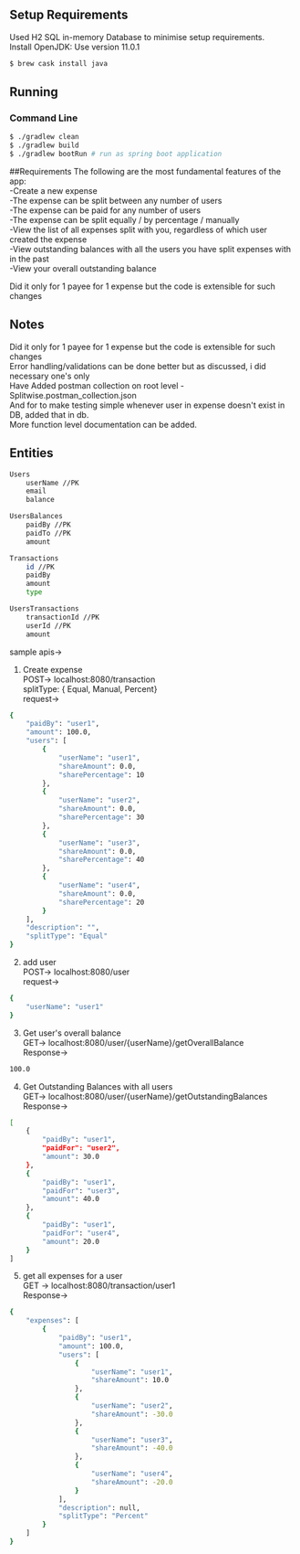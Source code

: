 

## Setup Requirements
Used H2 SQL in-memory Database to minimise setup requirements. <br>
Install OpenJDK: Use version 11.0.1

```sh
$ brew cask install java
```

## Running
### Command Line
```sh
$ ./gradlew clean
$ ./gradlew build
$ ./gradlew bootRun # run as spring boot application
```



##Requirements
The following are the most fundamental features of the app: <br>
    -Create a new expense <br>
        -The expense can be split between any number of users <br>
        -The expense can be paid for any number of users <br>
        -The expense can be split equally / by percentage / manually <br>
    -View the list of all expenses split with you, regardless of which user created the expense <br>
    -View outstanding balances with all the users you have split expenses with in the past <br>
    -View your overall outstanding balance <br>

Did it only for 1 payee for 1 expense but the code is extensible for such changes <br>

## Notes
Did it only for 1 payee for 1 expense but the code is extensible for such changes <br>
Error handling/validations can be done better but as discussed, i did necessary one's only <br>
Have Added postman collection on root level - Splitwise.postman_collection.json <br>
And for to make testing simple whenever user in expense doesn't exist in DB, added that in db. <br>
More function level documentation can be added.

## Entities
```sh
Users
    userName //PK
    email
    balance

UsersBalances
    paidBy //PK
    paidTo //PK
    amount

Transactions
    id //PK
    paidBy
    amount
    type

UsersTransactions
    transactionId //PK
    userId //PK
    amount
```    
 
sample apis-> <br>
1. Create expense <br>
POST-> localhost:8080/transaction <br>
splitType: { Equal,    Manual,    Percent} <br>
request->  <br>
```sh
{
    "paidBy": "user1",
    "amount": 100.0,
    "users": [
        {
            "userName": "user1",
            "shareAmount": 0.0,
            "sharePercentage": 10
        },
        {
            "userName": "user2",
            "shareAmount": 0.0,
            "sharePercentage": 30
        },
        {
            "userName": "user3",
            "shareAmount": 0.0,
            "sharePercentage": 40
        },
        {
            "userName": "user4",
            "shareAmount": 0.0,
            "sharePercentage": 20
        }
    ],
    "description": "",
    "splitType": "Equal"
}
```

2. add user <br>
POST-> localhost:8080/user <br>
request-> <br>
```sh
{
    "userName": "user1"
}
```

3. Get user's overall balance <br>
GET-> localhost:8080/user/{userName}/getOverallBalance <br>
Response-> <br>
```sh
100.0
```

4. Get Outstanding Balances with all users <br>
GET-> localhost:8080/user/{userName}/getOutstandingBalances <br>
Response-> <br>
```sh
[
    {
        "paidBy": "user1",
        "paidFor": "user2",
        "amount": 30.0
    },
    {
        "paidBy": "user1",
        "paidFor": "user3",
        "amount": 40.0
    },
    {
        "paidBy": "user1",
        "paidFor": "user4",
        "amount": 20.0
    }
]
```

5. get all expenses for a user <br>
GET -> localhost:8080/transaction/user1 <br>
Response-> <br>
```sh
{
    "expenses": [
        {
            "paidBy": "user1",
            "amount": 100.0,
            "users": [
                {
                    "userName": "user1",
                    "shareAmount": 10.0
                },
                {
                    "userName": "user2",
                    "shareAmount": -30.0
                },
                {
                    "userName": "user3",
                    "shareAmount": -40.0
                },
                {
                    "userName": "user4",
                    "shareAmount": -20.0
                }
            ],
            "description": null,
            "splitType": "Percent"
        }
    ]
}
```















